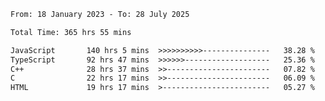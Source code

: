 <!-- ![GitHub metrics](https://metrics.lecoq.io/i-ice-bear) -->  

<!--START_SECTION:waka-->

```txt
From: 18 January 2023 - To: 28 July 2025

Total Time: 365 hrs 55 mins

JavaScript       140 hrs 5 mins  >>>>>>>>>>---------------   38.28 %
TypeScript       92 hrs 47 mins  >>>>>>-------------------   25.36 %
C++              28 hrs 37 mins  >>-----------------------   07.82 %
C                22 hrs 17 mins  >>-----------------------   06.09 %
HTML             19 hrs 17 mins  >------------------------   05.27 %
```

<!--END_SECTION:waka-->
###
